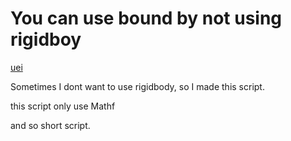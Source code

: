 # You can use bound by not using rigidboy


[uei](https://github.com/RenYamagami/MathfBounds/blob/master/Gif/895cbd7884d7ff6ba518e168251384e2.gif "uei")


Sometimes I dont want to use rigidbody, so I made this script.

this script only use Mathf 

and so short script.

